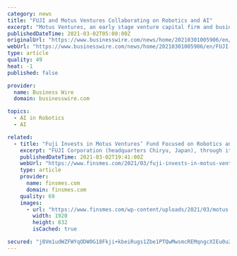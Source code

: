 ```yaml
---
category: news
title: "FUJI and Motus Ventures Collaborating on Robotics and AI"
excerpt: "Motus Ventures, an early stage venture capital firm and business accelerator investing in deep technology businesses, announced today that FUJI Corpor"
publishedDateTime: 2021-03-02T05:00:00Z
originalUrl: "https://www.businesswire.com/news/home/20210301005906/en/FUJI-and-Motus-Ventures-Collaborating-on-Robotics-and-AI"
webUrl: "https://www.businesswire.com/news/home/20210301005906/en/FUJI-and-Motus-Ventures-Collaborating-on-Robotics-and-AI"
type: article
quality: 49
heat: -1
published: false

provider:
  name: Business Wire
  domain: businesswire.com

topics:
  - AI in Robotics
  - AI

related:
  - title: "Fuji Invests in Motus Ventures’ Fund Focused on Robotics and AI"
    excerpt: "FUJI Corporation (headquarters Chiryu, Japan), through its US subsidiary FUJI America Corporation, has joined Motus Ventures' Motus SWIF fund as a limited partner investor"
    publishedDateTime: 2021-03-02T19:41:00Z
    webUrl: "https://www.finsmes.com/2021/03/fuji-invests-in-motus-ventures-fund-focused-on-robotics-and-ai.html"
    type: article
    provider:
      name: finsmes.com
      domain: finsmes.com
    quality: 69
    images:
      - url: "https://www.finsmes.com/wp-content/uploads/2021/03/motus-ventures.png"
        width: 1920
        height: 832
        isCached: true

secured: "j8Vm1udWZFWYqODW0G18Fkji+kbeiRugs1Zbe1PTQwMwsmcREMqngcXIEu0u2YWQLLDl6EWnuk0hsmnEu0UcOdrDFrlvfAqP7MMhADEqHPqmXKgkSqwbOQ9FrAO9vN+7e4QYljtY4dbiO1PTUIc1+K0ACECnsd5tt6WKxjUmh8rUhNLz9Wx9V9VayOMlNkxCZzm3OO+sSUrKiY3RR30dY+3tY2vmF8x/fykkTYZpFO+hhKu8+o1X2cNt9qcfhxREM4xp+XhUY8pZktz71RztUxYMSAdr0rmQmAI2aw3HivYXf4VjEQvBeaeIKXsPdfpVpmN+pidXcs5OFhnGRWDwY/3Jma4Lzfj3Lji/xbbY4G0=;4k0MpSRAHCRi0gKZ5d1FLQ=="
---
```


